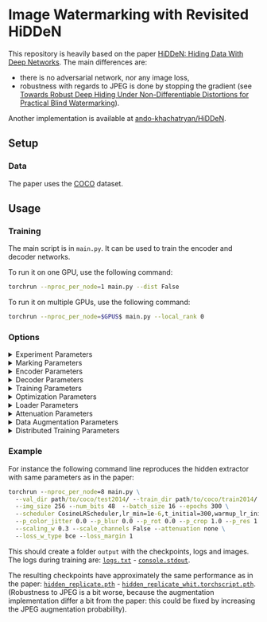 # Image Watermarking with Revisited HiDDeN

This repository is heavily based on the paper [HiDDeN: Hiding Data With Deep Networks](https://arxiv.org/abs/1807.09937).
The main differences are:
- there is no adversarial network, nor any image loss,
- robustness with regards to JPEG is done by stopping the gradient (see [Towards Robust Deep Hiding Under Non-Differentiable Distortions for Practical Blind Watermarking](https://dl.acm.org/doi/10.1145/3474085.3475628)).

Another implementation is available at [ando-khachatryan/HiDDeN](https://github.com/ando-khachatryan/HiDDeN).

## Setup

### Data

The paper uses the [COCO](https://cocodataset.org/) dataset.


## Usage


### 

### Training

The main script is in `main.py`. It can be used to train the encoder and decoder networks.

To run it on one GPU, use the following command:
```bash
torchrun --nproc_per_node=1 main.py --dist False
```

To run it on multiple GPUs, use the following command:
```bash
torchrun --nproc_per_node=$GPUS$ main.py --local_rank 0
```

### Options


<details>
<summary><span style="font-weight: normal;">Experiment Parameters</span></summary>

- `--train_dir`: Path to the directory containing the training data. Default: "path/to/train"
- `--val_dir`: Path to the directory containing the validation data. Default: "path/to/val"
- `--output_dir`: Output directory for logs and images. Default: "output/"
- `--verbose`: Verbosity level for output during training. Default: 1
- `--seed`: Random seed. Default: 0
</details>

<details>
<summary><span style="font-weight: normal;">Marking Parameters</span></summary>

- `--num_bits`: Number of bits in the watermark. Default: 32
- `--redundancy`: Redundancy of the watermark in the decoder (the output is bit is the sum of redundancy bits). Default: 1
- `--img_size`: Image size during training. Having a fixed image size during training improves efficiency thanks to batching. The network can generalize (to a certain extent) to arbitrary resolution at test time. Default: 128
</details>

<details>
<summary><span style="font-weight: normal;">Encoder Parameters</span></summary>

- `--encoder`: Encoder type (e.g., "hidden", "dvmark", "vit"). Default: "hidden"
- `--encoder_depth`: Number of blocks in the encoder. Default: 4
- `--encoder_channels`: Number of channels in the encoder. Default: 64
- `--use_tanh`: Use tanh scaling. Default: True
</details>

<details>
<summary><span style="font-weight: normal;">Decoder Parameters</span></summary>

- `--decoder`: Decoder type (e.g., "hidden"). Default: "hidden"
- `--decoder_depth`: Number of blocks in the decoder. Default: 8
- `--decoder_channels`: Number of channels in the decoder. Default: 64
</details>

<details>
<summary><span style="font-weight: normal;">Training Parameters</span></summary>

- `--bn_momentum`: Momentum of the batch normalization layer. Default: 0.01
- `--eval_freq`: Frequency of evaluation during training (in epochs). Default: 1
- `--saveckp_freq`: Frequency of saving checkpoints (in epochs). Default: 100
- `--saveimg_freq`: Frequency of saving images (in epochs). Default: 10
- `--resume_from`: Checkpoint path to resume training from.
- `--scaling_w`: Scaling of the watermark signal. Default: 1.0
- `--scaling_i`: Scaling of the original image. Default: 1.0
</details>

<details>
<summary><span style="font-weight: normal;">Optimization Parameters</span></summary>

- `--epochs`: Number of epochs for optimization. Default: 400
- `--optimizer`: Optimizer to use (e.g., "Adam"). Default: "Adam"
- `--scheduler`: Learning rate scheduler to use (ex: "CosineLRScheduler,lr_min=1e-6,t_initial=400,warmup_lr_init=1e-6,warmup_t=5"). Default: None
- `--lambda_w`: Weight of the watermark loss. Default: 1.0
- `--lambda_i`: Weight of the image loss. Default: 0.0
- `--loss_margin`: Margin of the Hinge loss or temperature of the sigmoid of the BCE loss. Default: 1.0
- `--loss_i_type`: Loss type for image loss ("mse" or "l1"). Default: 'mse'
- `--loss_w_type`: Loss type for watermark loss ("bce" or "cossim"). Default: 'bce'
</details>

<details>
<summary><span style="font-weight: normal;">Loader Parameters</span></summary>

- `--batch_size`: Batch size for training. Default: 16
- `--batch_size_eval`: Batch size for evaluation. Default: 64
- `--workers`: Number of workers for data loading. Default: 8
</details>

<details>
<summary><span style="font-weight: normal;">Attenuation Parameters</span></summary>

Additonally, the codebase allows to train with a just noticeable difference map (JND) to attenuate the watermark signal in the perceptually sensitive regions of the image.
This can also be added at test time only, at the cost of some accuracy.
- `--attenuation`: Attenuation type. Default: None
- `--scale_channels`: Use channel scaling. Default: True
</details>

<details>
<summary><span style="font-weight: normal;">Data Augmentation Parameters</span></summary>

- `--data_augmentation`: Type of data augmentation to use at marking time ("combined", "kornia", "none"). Default: "combined"
- `--p_crop`: Probability of the crop augmentation. Default: 0.5
- `--p_res`: Probability of the resize augmentation. Default: 0.5
- `--p_blur`: Probability of the blur augmentation. Default: 0.5
- `--p_jpeg`: Probability of the JPEG compression augmentation. Default: 0.5
- `--p_rot`: Probability of the rotation augmentation. Default: 0.5
- `--p_color_jitter`: Probability of the color jitter augmentation. Default: 0.5
</details>

<details>
<summary><span style="font-weight: normal;">Distributed Training Parameters</span></summary>

- `--debug_slurm`: Enable debugging for SLURM.
- `--local_rank`: Local rank for distributed training. Default: -1
- `--master_port`: Port for the master process. Default: -1
- `--dist`: Enable distributed training. Default: True
</details>



### Example

For instance the following command line reproduces the hidden extractor with same parameters as in the paper:
```cmd
torchrun --nproc_per_node=8 main.py \
  --val_dir path/to/coco/test2014/ --train_dir path/to/coco/train2014/ --output_dir output --eval_freq 5 \
  --img_size 256 --num_bits 48  --batch_size 16 --epochs 300 \
  --scheduler CosineLRScheduler,lr_min=1e-6,t_initial=300,warmup_lr_init=1e-6,warmup_t=5  --optimizer Lamb,lr=2e-2 \
  --p_color_jitter 0.0 --p_blur 0.0 --p_rot 0.0 --p_crop 1.0 --p_res 1.0 --p_jpeg 1.0 \
  --scaling_w 0.3 --scale_channels False --attenuation none \
  --loss_w_type bce --loss_margin 1 
```

This should create a folder `output` with the checkpoints, logs and images.
The logs during training are:
[`logs.txt`](https://dl.fbaipublicfiles.com/ssl_watermarking/logs_replicate.txt) - [`console.stdout`](https://dl.fbaipublicfiles.com/ssl_watermarking/logs_replicate.stdout).

The resulting checkpoints have approximately the same performance as in the paper:
[`hidden_replicate.pth`](https://dl.fbaipublicfiles.com/ssl_watermarking/hidden_replicate.pth) - [`hidden_replicate_whit.torchscript.pth`](https://dl.fbaipublicfiles.com/ssl_watermarking/hidden_replicate_whit.torchscript.pt).
(Robustness to JPEG is a bit worse, because the augmentation implementation differ a bit from the paper: this could be fixed by increasing the JPEG augmentation probability).
